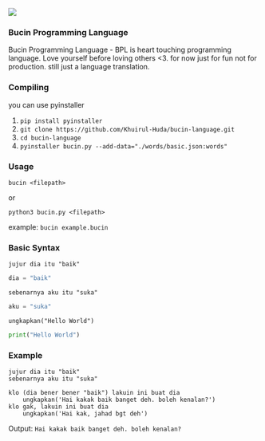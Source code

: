 ![](https://hits.dwyl.com/Khuirul-Huda/bucin-language.svg?show=unique)

### Bucin Programming Language

Bucin Programming Language - BPL is heart touching programming language. Love yourself before loving others <3. for now just for fun not for production. still just a language translation.  

### Compiling

you can use pyinstaller 

1. ```pip install pyinstaller```
2. ```git clone https://github.com/Khuirul-Huda/bucin-language.git```
3. ```cd bucin-language```
4. ```pyinstaller bucin.py --add-data="./words/basic.json:words"```

### Usage
```bucin <filepath>```

or

```python3 bucin.py <filepath>```


example:
```bucin example.bucin```


### Basic Syntax
```jujur dia itu "baik"``` 
```py
dia = "baik"
```

```sebenarnya aku itu "suka"```
```py
aku = "suka"
```

```ungkapkan("Hello World")```
```py
print("Hello World")
```

### Example

```bucin
jujur dia itu "baik"
sebenarnya aku itu "suka"

klo (dia bener bener "baik") lakuin ini buat dia
    ungkapkan('Hai kakak baik banget deh. boleh kenalan?')
klo gak, lakuin ini buat dia
    ungkapkan('Hai kak, jahad bgt deh')
```

Output: 
```Hai kakak baik banget deh. boleh kenalan?```

